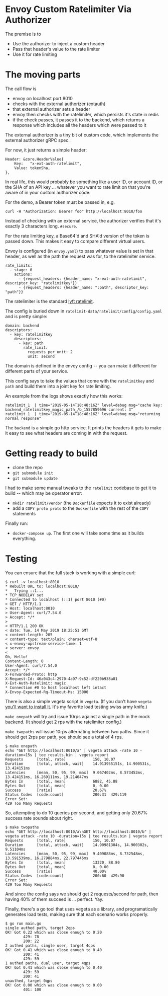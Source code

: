 # Envoy Custom Ratelimiter Via Authorizer

The premise is to

* Use the authorizer to inject a custom header
* Pass that header's value to the rate limiter
* Use it for rate limiting


# The moving parts

The call flow is

- envoy on localhost port 8010
- checks with the external authorizer (extauth)
- that external authorizer sets a header
- envoy then checks with the ratelimiter, which persists it's state in redis
- if the check passes, it passes it to the backend, which returns a response which includes all the headers which were passed to it

The external authorizer is a tiny bit of custom code, which implements the external authorizer gRPC spec.

For now, it just returns a simple header:

```
Header: &core.HeaderValue{
	Key:   "x-ext-auth-ratelimit",
	Value: tokenSha,
},
```

In real life, this would probably be something like a user ID, or account ID, or the SHA of an API key ... whatever you want to rate limit on that you're aware of in your custom authorizer code. 

For the demo, a Bearer token must be passed in, e.g.

```
curl -H "Authorization: Bearer foo" http://localhost:8010/foo
```

Instead of checking with an external service, the authorizer verifies that it's exactly 3 characters long. `#secure`.

For the rate limiting key, a Base64'd and SHA'd version of the token is passed down. This makes it easy to compare different virtual users.


Envoy is configured (in `envoy.yaml`) to pass whatever value is set in that header, as well as the path the request was for, to the ratelimiter service.

```
rate_limits:
  - stage: 0
	actions:
	  - {request_headers: {header_name: "x-ext-auth-ratelimit", descriptor_key: "ratelimitkey"}}
	  - {request_headers: {header_name: ":path", descriptor_key: "path"}}
```

The ratelimiter is the standard [lyft ratelimit](https://github.com/lyft/ratelimit).

The config is buried down in `ratelimit-data/ratelimit/config/config.yaml` and is pretty simple:

```
domain: backend
descriptors:
  - key: ratelimitkey
    descriptors:
      - key: path
        rate_limit:
          requests_per_unit: 2
          unit: second
```

The domain is defined in the envoy config -- you can make it different for different parts of your service.

This config says to take the values that come with the `ratelimitkey` and `path` and build them into a joint key for rate limiting.

An example from the logs shows exactly how this works:

```
ratelimit_1  | time="2019-05-14T18:48:16Z" level=debug msg="cache key: backend_ratelimitkey_magic_path_/b_1557859696 current: 3"
ratelimit_1  | time="2019-05-14T18:48:16Z" level=debug msg="returning normal response"
```

The `backend` is a simple go http service. It prints the headers it gets to make it easy to see what headers are coming in with the request.

# Getting ready to build

* clone the repo
* `git submodule init`
* `git submodule update`


I had to make some manual tweaks to the `ratelimit` codebase to get it to build -- which may be operator error:

* `mkdir ratelimit/vendor` (the `Dockerfile` expects it to exist already)
* add a `COPY proto proto` to the `Dockerfile` with the rest of the `COPY` statements

Finally run:

* `docker-compose up`. The first one will take some time as it builds everything.

# Testing

You can ensure that the full stack is working with a simple curl:

```
$ curl -v localhost:8010
* Rebuilt URL to: localhost:8010/
*   Trying ::1...
* TCP_NODELAY set
* Connected to localhost (::1) port 8010 (#0)
> GET / HTTP/1.1
> Host: localhost:8010
> User-Agent: curl/7.54.0
> Accept: */*
> 
< HTTP/1.1 200 OK
< date: Tue, 14 May 2019 18:25:51 GMT
< content-length: 205
< content-type: text/plain; charset=utf-8
< x-envoy-upstream-service-time: 1
< server: envoy
< 
Oh, Hello!
Content-Length: 0
User-Agent: curl/7.54.0
Accept: */*
X-Forwarded-Proto: http
X-Request-Id: 46a043c4-2970-4a97-9c52-df220b938a01
X-Ext-Auth-Ratelimit: magic
* Connection #0 to host localhost left intact
X-Envoy-Expected-Rq-Timeout-Ms: 15000
```

There is also a simple vegeta script in `vegeta`. 
(If you don't have `vegeta` [you'll want to install it](https://github.com/tsenart/vegeta). It's my favorite load testing swiss army knife.)

`make onepath` will try and issue 10rps against a single path in the mock backend. (It should get 2 rps with the ratelimiter config.)

`make twopaths` will issue 10rps alternating between two paths. Since it should get 2rps per path, you should see a total of 4 rps.

```
$ make onepath
echo "GET http://localhost:8010/a" | vegeta attack -rate 10 -duration=15s | tee results.bin | vegeta report
Requests      [total, rate]            150, 10.07
Duration      [total, attack, wait]    14.913955151s, 14.900531s, 13.424151ms
Latencies     [mean, 50, 95, 99, max]  9.067402ms, 8.573452ms, 13.424151ms, 16.269111ms, 19.214047ms
Bytes In      [total, mean]            6882, 45.88
Bytes Out     [total, mean]            0, 0.00
Success       [ratio]                  20.67%
Status Codes  [code:count]             200:31  429:119  
Error Set:
429 Too Many Requests
```

So, attempting to do 10 queries per second, and getting only 20.67% success rate sounds about right.

```
$ make twopaths
echo "GET http://localhost:8010/a\nGET http://localhost:8010/b" | vegeta attack -rate 10 -duration=15s | tee results.bin | vegeta report
Requests      [total, rate]            150, 10.07
Duration      [total, attack, wait]    14.90981304s, 14.900302s, 9.51104ms
Latencies     [mean, 50, 95, 99, max]  9.409088ms, 8.732548ms, 13.591539ms, 16.279884ms, 22.797446ms
Bytes In      [total, mean]            13320, 88.80
Bytes Out     [total, mean]            0, 0.00
Success       [ratio]                  40.00%
Status Codes  [code:count]             200:60  429:90  
Error Set:
429 Too Many Requests
```

And since the config says we should get 2 requests/second for path, then having 40% of them succeed is ... perfect. Yay.

Finally, there's a go tool that uses vegeta as a library, and programatically generates load tests, making sure that each scenario works properly.


```
$ go run main.go
single authed path, target 2qps
OK! Got 0.22 which was close enough to 0.20
        429: 78
        200: 22
2 authed paths, single user, target 4qps
OK! Got 0.41 which was close enough to 0.40
        200: 41
        429: 59
1 authed paths, dual user, target 4qps
OK! Got 0.41 which was close enough to 0.40
        429: 59
        200: 41
unauthed, target 0qps
OK! Got 0.00 which was close enough to 0.00
        401: 100
```
